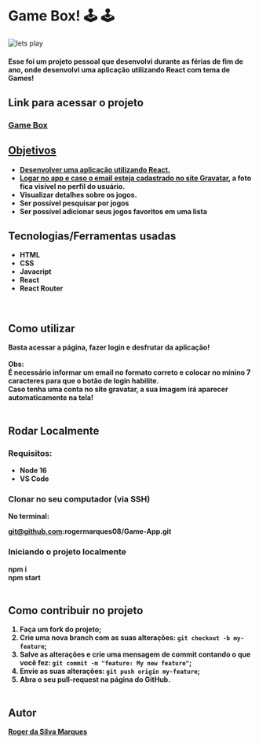 # Game Box! :joystick: :joystick:
![lets play](https://media.tenor.com/qj-Ek3zJWsgAAAAM/hasbulla-funny.gif)

#### <p>Esse foi um projeto pessoal que desenvolvi durante as férias de fim de ano, onde desenvolvi uma aplicação utilizando React com tema de Games!

## Link para acessar o projeto
### <b> <a href="https://games-app-rosy.vercel.app/">Game Box<br>

## Objetivos
  * Desenvolver uma aplicação utilizando React.
  * Logar no app e caso o email esteja cadastrado no site <a href="https://pt.gravatar.com/">Gravatar</a>, a foto fica visível no perfil do usuário.
  * Visualizar detalhes sobre os jogos.
  * Ser possível pesquisar por jogos
  * Ser possível adicionar seus jogos favoritos em uma lista

## Tecnologias/Ferramentas usadas
  * HTML
  * CSS
  * Javacript
  * React
  * React Router

  <br>

## Como utilizar
  Basta acessar a página, fazer login e desfrutar da aplicação!
  <br><br>
  Obs: <br>
  É necessário informar um email no formato correto e colocar no mínino 7 caracteres para que o botão de login habilite.<br>
  Caso tenha uma conta no site gravatar, a sua imagem irá aparecer automaticamente na tela! <br>
<br>

## Rodar Localmente
  ### Requisitos:
   * Node 16
   * VS Code
    
  ### Clonar no seu computador (via SSH)
  No terminal:
  
  git@github.com:rogermarques08/Game-App.git
  

  ### Iniciando o projeto localmente
  npm i <br>
  npm start <br><br> 

## Como contribuir no projeto
  1. Faça um **fork** do projeto;
  2. Crie uma nova branch com as suas alterações: `git checkout -b my-feature`;
  3. Salve as alterações e crie uma mensagem de commit contando o que você fez: `git commit -m "feature: My new feature"`;
  4. Envie as suas alterações: `git push origin my-feature`;
  5. Abra o seu pull-request na página do GitHub.<br><br>
 
##  Autor
<a href="https://www.linkedin.com/in/roger-marques-dev/">
 <b>Roger da Silva Marques</b></a>
